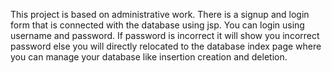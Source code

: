 This project is based on administrative work. There is a signup and login form that is connected with the database using jsp. You can login using username and password. If password is incorrect it will show you incorrect password else you will directly relocated to the database index page where you can manage your database like insertion creation and deletion.
